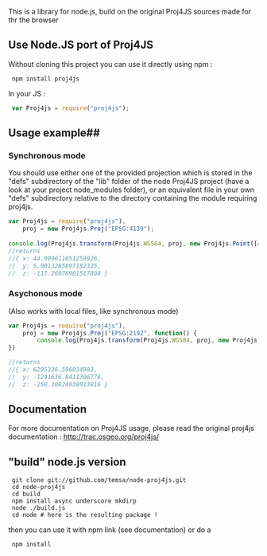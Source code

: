 This is a library for node.js, build on the original Proj4JS sources made for thr the browser

## Use Node.JS port of Proj4JS ##
Without cloning this project you can use it directly using npm :
```
 npm install proj4js
```
In your JS :

```javascript
 var Proj4js = require("proj4js");
```

## Usage example##

### Synchronous mode

You should use either one of the provided projection which is stored in the "defs" subdirectory of the "lib" folder of the node Proj4JS project (have a look at your project node_modules folder), or an equivalent file in your own "defs" subdirectory relative to the directory containing the module requiring proj4js.

```javascript
var Proj4js = require("proj4js"),
    proj = new Proj4js.Proj("EPSG:4139");
     
console.log(Proj4js.transform(Proj4js.WGS84, proj, new Proj4js.Point([45,5])));
//returns
//{ x: 44.999611051259926,
//  y: 5.0013285897182325,
//  z: -117.26076901517808 }

```
### Asychonous mode

(Also works with local files, like synchronous mode)

```javascript
var Proj4js = require("proj4js"),
    proj = new Proj4js.Proj("EPSG:2192", function() {
        console.log(Proj4js.transform(Proj4js.WGS84, proj, new Proj4js.Point([45,5])));
})

//returns
//{ x: 6295336.596034983,
//  y: -1241636.8411306776,
//  z: -250.30824038013816 }

```

## Documentation ##

For more documentation on Proj4JS usage, please read the original proj4js documentation : http://trac.osgeo.org/proj4js/

## "build" node.js version ##
```
 git clone git://github.com/temsa/node-proj4js.git
 cd node-proj4js
 cd build
 npm install async underscore mkdirp
 node ./build.js
 cd node # here is the resulting package !
```
then you can use it with npm link (see documentation) or do a
```
 npm install
```
